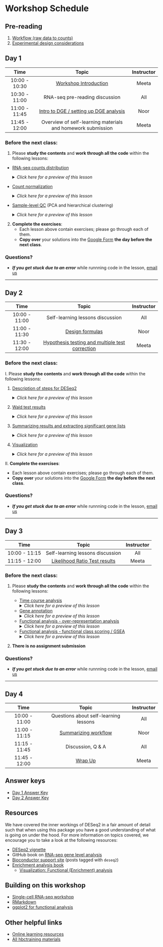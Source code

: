 # Workshop Schedule

## Pre-reading

1. [Workflow (raw data to counts)](../lessons/01a_RNAseq_processing_workflow.md)
1. [Experimental design considerations](../lessons/experimental_planning_considerations.md)

## Day 1

| Time            |  Topic  | Instructor |
|:------------------------:|:------------------------------------------------:|:--------:|
| 10:00 - 10:30 | [Workshop Introduction](../lectures/workshop_intro_slides.pdf) | Meeta |
| 10:30 - 11:00 | RNA-seq pre-reading discussion | All |
| 11:00 - 11:45 | [Intro to DGE / setting up DGE analysis](../lessons/01b_DGE_setup_and_overview.md) | Noor |
| 11:45 - 12:00 | Overview of self-learning materials and homework submission | Meeta |

### Before the next class:

1. Please **study the contents** and **work through all the code** within the following lessons:

  * [RNA-seq counts distribution](../lessons/01c_RNAseq_count_distribution.md)
     <details>
          <summary><i>Click here for a preview of this lesson</i></summary>
            <br>Starting with the count matrix, we want to explore some characteristics of the RNA-seq data and evaluate the appropriate model to use. <br><br>This lesson will cover:<br>
                - Describing characteristics of the RNA-seq count data<br>
                - Understanding different statistical methods to model the count data<br>
                - Explaining the benefits of biological replicates<br><br>
           </details>
        
  * [Count normalization](../lessons/02_DGE_count_normalization.md)
     <details>
          <summary><i>Click here for a preview of this lesson</i></summary>
            <br>Count normalization is an import data pre-processing step before the differential expression analysis. <br><br>This lesson will cover:<br>
                - Describing "uninteresting factors" to consider during normalization<br>
                - Understanding different normalization methods and their corresponding use cases<br>
                - Generating a matrix of normalized counts using DESeq2's median of ratios method<br><br>
           </details>
  
  * [Sample-level QC](../lessons/03_DGE_QC_analysis.md) (PCA and hierarchical clustering)
     <details>
          <summary><i>Click here for a preview of this lesson</i></summary>
            <br>Next, we want to check the quality of count data, to make sure that the samples are good. 
            <br><br>This lesson will cover:<br>
                - Understanding the importance of similarity analysis between samples<br>
                - Describing Principal Component Analysis (PCA) and interpreting PCA plots from RNA-seq data<br>
                - Performing hierarchical clustering and plotting correlation metrics<br><br>
           </details>

2. **Complete the exercises**:
   * Each lesson above contain exercises; please go through each of them.
   * **Copy over** your solutions into the [Google Form](https://docs.google.com/forms/d/e/1FAIpQLScUcYzyiM_dAsgQdNx9ECzCX3lKrTHTwmUKux9u8VyP2JDLNQ/viewform?usp=sf_link) **the day before the next class**.

### Questions?
* ***If you get stuck due to an error*** while runnning code in the lesson, [email us](mailto:hbctraining@hsph.harvard.edu) 

---

## Day 2

| Time            |  Topic  | Instructor |
|:------------------------:|:------------------------------------------------:|:--------:|
| 10:00 - 11:00 | Self-learning lessons discussion | All |
| 11:00 - 11:30 | [Design formulas](../lessons/04a_design_formulas.md)  | Noor |
| 11:30 - 12:00 | [Hypothesis testing and multiple test correction](../lessons/05a_hypothesis_testing.md) | Meeta |

### Before the next class:

I. Please **study the contents** and **work through all the code** within the following lessons:
   1. [Description of steps for DESeq2](../lessons/04b_DGE_DESeq2_analysis.md)
      <details>
       <summary><i>Click here for a preview of this lesson</i></summary>
         <br> The R code required to perform differential gene expression analysis is actually quite simple. Running the `DESeq()` function will carry out the various steps involved. It is important that you have some knowledge of what is happening under the hood, to be able to fully understand and interpret the results <br><br>In this lesson you will:<br>
             - Examine size factors and learn about sources that cause observed variation in values <br>
             - Explore the gene-wise dispersion estimates as they relate back the mean-variance relationship <br>
             - Critically evaluate a dispersion plot <br><br>
        </details>

   2. [Wald test results](../lessons/05b_wald_test_results.md)
      <details>
       <summary><i>Click here for a preview of this lesson</i></summary>
         <br> We have run the analysis, and now it's time to explore the results!  <br><br>In this lesson you will:<br>
             - Learn how to extract results for specific group comparisons <br>
             - Explore the information presented in the results table (different statistics and their importance) <br>
             - Understand the different levels of filtering that are applied in DESeq2 by default (and why they are important) <br><br>
        </details>
        
        
   3. [Summarizing results and extracting significant gene lists](../lessons/05c_summarizing_results.md)
      <details>
       <summary><i>Click here for a preview of this lesson</i></summary>
         <br> Once you have your results, it is useful to summarize the information. Here, we get a snapshot of the number of differentially expressed genes that are identified from the different comparisons. <br><br>
        </details>
        
 4. [Visualization](../lessons/06_DGE_visualizing_results.md)
      <details>
       <summary><i>Click here for a preview of this lesson</i></summary>
         <br>A picture is worth a thousand words. In our case, a figure is worth a thousand (or 30 thousand) data points. When working with large scale data, it can be helpful to visualize results and get a big picture perspective of your findings. <br><br>In this lesson you will:<br>
            - Explore different plots for data visualization <br>
            - Create a volcano plot to evaluate the relationship between different statistics from the results table <br>
            - Create a heatmap for visualization of differentially expressed genes <br><br>
        </details>

II. **Complete the exercises**:
   * Each lesson above contain exercises; please go through each of them.
   * **Copy over** your solutions into the [Google Form](https://docs.google.com/forms/d/e/1FAIpQLSfVELkIcVN4wyJ2aNrowgxiuat5uUXCXACj8QN4MfTK5Yr-Zw/viewform?usp=sf_link) **the day before the next class**.

### Questions?
* ***If you get stuck due to an error*** while runnning code in the lesson, [email us](mailto:hbctraining@hsph.harvard.edu) 

---

## Day 3

| Time            |  Topic  | Instructor |
|:------------------------:|:------------------------------------------------:|:--------:|
| 10:00 - 11:15 | Self-learning lessons discussion | All |
| 11:15 - 12:00 | [Likelihood Ratio Test results](../lessons/08a_DGE_LRT_results.md) | Meeta |

### Before the next class:

1. Please **study the contents** and **work through all the code** within the following lessons:
    * [Time course analysis](../lessons/08b_time_course_analyses.md)
       <details>
       <summary><i>Click here for a preview of this lesson</i></summary>
         <br>Sometimes we are interested in how a gene changes over time. The Likelihood Ratio Test (LRT) is paricularly well-suited for this task.<br><br>This lesson will cover:<br>
             - Designing a LRT for a time-course analysis in DESeq2<br>
             - Identifying patterns in our list of differentially expressed genes<br><br>
        </details>
    * [Gene annotation](../lessons/genomic_annotation.md)
        <details>
       <summary><i>Click here for a preview of this lesson</i></summary>
         <br>Next-generation analyses rely on annotations to provide a description for defining genes, transcripts and/or proteins. These annotations are often stored in publicly available databases. <br><br>This lesson will cover:<br>
             - Describing the various annotation databases<br>
             - Accessing annotations from one of these databases using R<br><br>
        </details>
    * [Functional analysis - over-representation analysis](../lessons/10_FA_over-representation_analysis.md)
        <details>
       <summary><i>Click here for a preview of this lesson</i></summary>
         <br>Oftentimes after completing an RNA-seq experiment, you will be left with a list of differentially expressed transcripts. You may be interested in knowing if these transcripts are enriched in certain biologically-relevant contexts. <br><br>This lesson will cover:<br>
             - Describing how functional enrichment tools yield statistically enriched functional categories or interactions<br>
             - Identifying enriched Gene Ontology terms using the R package, clusterProfiler <br><br>
        </details>
    * [Functional analysis - functional class scoring / GSEA](../lessons/11_FA_functional_class_scoring.md)
        <details>
       <summary><i>Click here for a preview of this lesson</i></summary>
         <br> While some functional analyses focus on large changes focused on a select few genes, functional class scoring (FCS) focuses on weaker but coordinated changes in sets of functionally related genes (i.e., pathways) that can also have significant effects. <br><br>This lesson will cover:<br>
             - Designing a GSEA analysis using GO and/or KEGG gene sets<br>
             - Evaluating the results of a GSEA analysis<br>
             - Discussing other tools and resources for identifying genes of novel pathways or networks<br><br>
        </details>

2. **There is no assignment submission**

### Questions?
* ***If you get stuck due to an error*** while runnning code in the lesson, [email us](mailto:hbctraining@hsph.harvard.edu) 

---

## Day 4

| Time            |  Topic  | Instructor |
|:------------------------:|:------------------------------------------------:|:--------:|
| 10:00 - 11:00 | Questions about self-learning lessons | All |
| 11:00 - 11:15 | [Summarizing workflow](../lessons/07_DGE_summarizing_workflow.md) | Noor |
| 11:15 - 11:45 | Discussion, Q & A | All |
| 11:45 - 12:00 | [Wrap Up](../lectures/Workshop_wrapup_all.pdf) | Meeta |

## Answer keys
* [Day 1 Answer Key](../homework/DGE_assignment_1_answer_key.R)
* [Day 2 Answer Key](../homework/DGE_assignment_2_answer_key.R)

## Resources
We have covered the inner workings of DESeq2 in a fair amount of detail such that when using this package you have a good understanding of what is going on under the hood. For more information on topics covered, we encourage you to take a look at the following resources:

* [DESeq2 vignette](http://bioconductor.org/packages/devel/bioc/vignettes/DESeq2/inst/doc/DESeq2.html#theory-behind-deseq2)
* GitHub book on [RNA-seq gene level analysis](http://genomicsclass.github.io/book/pages/rnaseq_gene_level.html)
* [Bioconductor support site](https://support.bioconductor.org/t/deseq2/) (posts tagged with `deseq2`) 
* [Enrichment analysis book](https://yulab-smu.top/biomedical-knowledge-mining-book/enrichment-overview.html)
   * [Visualization: Functional (Enrichment) analysis](https://yulab-smu.top/biomedical-knowledge-mining-book/enrichplot.html)

## Building on this workshop
* [Single-cell RNA-seq workshop](https://hbctraining.github.io/scRNA-seq/)
* [RMarkdown](https://hbctraining.github.io/Training-modules/Rmarkdown/)
* [ggplot2 for functional analysis](https://hbctraining.github.io/Training-modules/Tidyverse_ggplot2/lessons/03_ggplot2.html)

## Other helpful links
* [Online learning resources](https://hbctraining.github.io/bioinformatics_online/lists/online_trainings.html)
* [All hbctraining materials](https://hbctraining.github.io/main)
